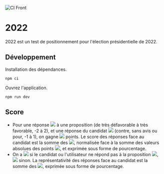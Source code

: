 ![CI Front](https://github.com/2022-app/2022/actions/workflows/node.js.yml/badge.svg)
# 2022

2022 est un test de positionnement pour l'élection présidentielle de 2022.

## Développement

Installation des dépendances.
```
npm ci
```
Ouvrez l'application.
```
npm run dev
```

## Score

- Pour une réponse <img src="https://render.githubusercontent.com/render/math?math=r_i"> à une proposition (de très défavorable à très favorable, -2 à 2),
et une réponse du candidat <img src="https://render.githubusercontent.com/render/math?math=r'_i"> (contre, sans avis ou pour, -1 à 1), on gagne <img src="https://render.githubusercontent.com/render/math?math=p_i = r_i * r'_i"> points. Le score des réponses face au candidat est la somme des <img src="https://render.githubusercontent.com/render/math?math=p_i">, normalisée face à la somme des valeurs absolues des points <img src="https://render.githubusercontent.com/render/math?math=p_i">, et exprimée sous forme de pourcentage.
- On a <img src="https://render.githubusercontent.com/render/math?math=\delta_i = 0"> si le candidat ou l'utilisateur ne répond pas à la proposition <img src="https://render.githubusercontent.com/render/math?math=i">, <img src="https://render.githubusercontent.com/render/math?math=1"> sinon. La représentativité des réponses face au candidat est la somme des <img src="https://render.githubusercontent.com/render/math?math=\delta_i">, exprimée sous forme de pourcentage.
